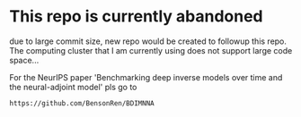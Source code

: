 # This repo is currently abandoned 

due to large commit size, new repo would be created to followup this repo. The computing cluster that I am currently using does not support large code space...

For the NeurIPS paper 'Benchmarking deep inverse models over time and the neural-adjoint model' pls go to 
```code
https://github.com/BensonRen/BDIMNNA
```

